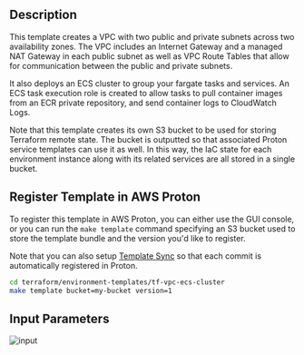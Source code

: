 ## Description

This  template creates a VPC with two public and private subnets across two availability zones. The VPC includes an Internet Gateway and a managed NAT Gateway in each public subnet as well as VPC Route Tables that allow for communication between the public and private subnets.

It also deploys an ECS cluster to group your fargate tasks and services. An ECS task execution role is created to allow tasks to pull container images from an ECR private repository, and send container logs to CloudWatch Logs.

Note that this template creates its own S3 bucket to be used for storing Terraform remote state. The bucket is outputted so that associated Proton service templates can use it as well.  In this way, the IaC state for each environment instance along with its related services are all stored in a single bucket.


## Register Template in AWS Proton

To register this template in AWS Proton, you can either use the GUI console, or you can run the `make template` command specifying an S3 bucket used to store the template bundle and the version you'd like to register.

Note that you can also setup [Template Sync](https://docs.aws.amazon.com/proton/latest/userguide/ag-template-sync-configs.html) so that each commit is automatically registered in Proton.

```sh
cd terraform/environment-templates/tf-vpc-ecs-cluster
make template bucket=my-bucket version=1
```

## Input Parameters

![input](./input.png)
